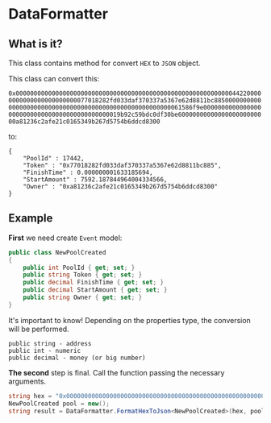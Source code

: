 # DataFormatter

## What is it?
This class contains method for convert `HEX` to `JSON` object.

This class can convert this:

```0x000000000000000000000000000000000000000000000000000000000000442200000000000000000000000077018282fd033daf370337a5367e62d8811bc8850000000000000000000000000000000000000000000000000000000061586f9e00000000000000000000000000000000000000000000019b92c59bdc0df30be6000000000000000000000000a81236c2afe21c0165349b267d5754b6ddcd8300```

to:

```
{
    "PoolId" : 17442,
    "Token" : "0x77018282fd033daf370337a5367e62d8811bc885",
    "FinishTime" : 0.000000001633185694,
    "StartAmount" : 7592.187844964004334566,
    "Owner" : "0xa81236c2afe21c0165349b267d5754b6ddcd8300"
}
```

## Example
**First** we need create `Event` model:
```c#
public class NewPoolCreated
{
    public int PoolId { get; set; }
    public string Token { get; set; }
    public decimal FinishTime { get; set; }
    public decimal StartAmount { get; set; }
    public string Owner { get; set; }
}
```
It's important to know! Depending on the properties type, the conversion will be performed.
```
public string - address
public int - numeric
public decimal - money (or big number)
```
**The second** step is final. Call the function passing the necessary arguments.
```c#
string hex = "0x000000000000000000000000000000000000000000000000000000000000442200000000000000000000000077018282fd033daf370337a5367e62d8811bc8850000000000000000000000000000000000000000000000000000000061586f9e00000000000000000000000000000000000000000000019b92c59bdc0df30be6000000000000000000000000a81236c2afe21c0165349b267d5754b6ddcd8300"
NewPoolCreated pool = new();
string result = DataFormatter.FormatHexToJson<NewPoolCreated>(hex, pool);
```
